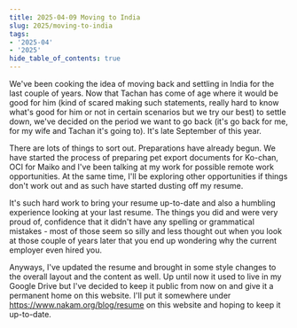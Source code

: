 ```yaml
---
title: 2025-04-09 Moving to India
slug: 2025/moving-to-india
tags:
- '2025-04'
- '2025'
hide_table_of_contents: true
---
```

We've been cooking the idea of moving back and settling in India for the last couple of years. Now that Tachan has come of age where it would be good for him<!-- truncate --> (kind of scared making such statements, really hard to know what's good for him or not in certain scenarios but we try our best) to settle down, we've decided on the period we want to go back (it's go back for me, for my wife and Tachan it's going to). It's late September of this year.

There are lots of things to sort out. Preparations have already begun. We have started the process of preparing pet export documents for Ko-chan, OCI for Maiko and I've been talking at my work for possible remote work opportunities. At the same time, I'll be exploring other opportunities if things don't work out and as such have started dusting off my resume.

It's such hard work to bring your resume up-to-date and also a humbling experience looking at your last resume. The things you did and were very proud of, confidence that it didn't have any spelling or grammatical mistakes - most of those seem so silly and less thought out when you look at those couple of years later that you end up wondering why the current employer even hired you.

Anyways, I've updated the resume and brought in some style changes to the overall layout and the content as well. Up until now it used to live in my Google Drive but I've decided to keep it public from now on and give it a permanent home on this website. I'll put it somewhere under https://www.nakam.org/blog/resume on this website and hoping to keep it up-to-date.
